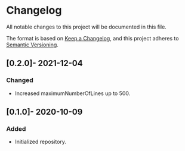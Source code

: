 # Changelog
All notable changes to this project will be documented in this file.

The format is based on [Keep a Changelog](https://keepachangelog.com/en/1.0.0/),
and this project adheres to [Semantic Versioning](https://semver.org/spec/v2.0.0.html).

## [0.2.0]- 2021-12-04

### Changed

- Increased maximumNumberOfLines up to 500.

## [0.1.0]- 2020-10-09

### Added

- Initialized repository.
